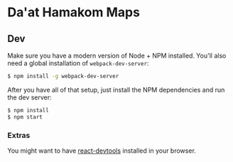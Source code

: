 # Da'at Hamakom Maps

## Dev

Make sure you have a modern version of Node + NPM installed. You'll also need a global installation of `webpack-dev-server`:

```bash
$ npm install -g webpack-dev-server
```

After you have all of that setup, just install the NPM dependencies and run the dev server:

```bash
$ npm install
$ npm start
```

### Extras

You might want to have [react-devtools](https://facebook.github.io/react/blog/2015/09/02/new-react-developer-tools.html) installed in your browser.
